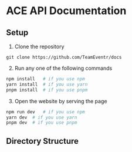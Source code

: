 # ACE API Documentation

## Setup
1. Clone the repository
```git
git clone https://github.com/TeamEventr/docs
```
2. Run any one of the following commands
```bash
npm install   # if you use npm
yarn install  # if you use yarn
pnpm install  # if you use pnpm
```

3. Open the website by serving the page
```bash
npm run dev   # if you use npm
yarn dev  # if you use yarn
pnpm dev  # if you use pnpm
```

## Directory Structure
<!-- TODO: Write down a detailed directory structure so that navigation becomes 
      easy while editing the documentation. Keep it in accordance with the API 
      folder structure -->

